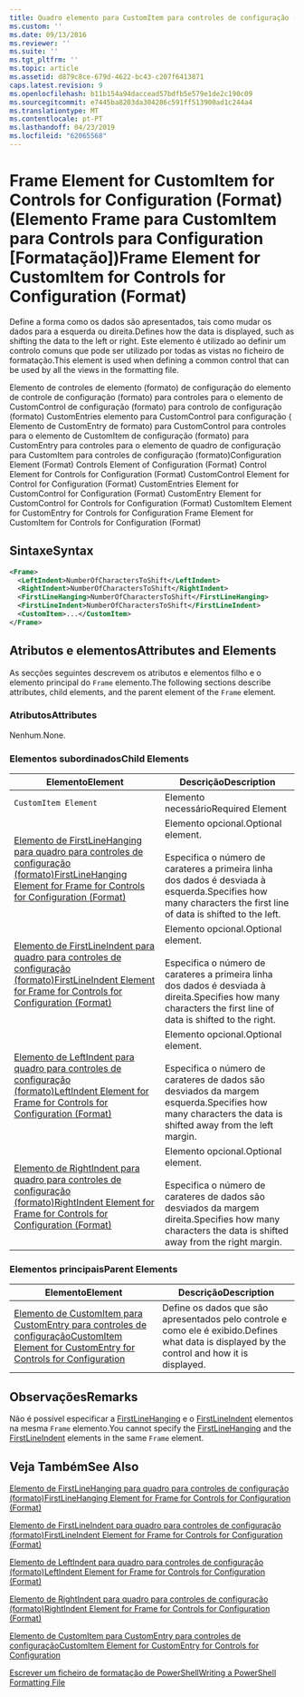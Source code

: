 ```yaml
---
title: Quadro elemento para CustomItem para controles de configuração (formato) | Documentos da Microsoft
ms.custom: ''
ms.date: 09/13/2016
ms.reviewer: ''
ms.suite: ''
ms.tgt_pltfrm: ''
ms.topic: article
ms.assetid: d879c8ce-679d-4622-bc43-c207f6413871
caps.latest.revision: 9
ms.openlocfilehash: b11b154a94daccead57bdfb5e579e1de2c190c09
ms.sourcegitcommit: e7445ba8203da304286c591ff513900ad1c244a4
ms.translationtype: MT
ms.contentlocale: pt-PT
ms.lasthandoff: 04/23/2019
ms.locfileid: "62065568"
---
```

# <a name="frame-element-for-customitem-for-controls-for-configuration-format"></a><span data-ttu-id="e25fa-102">Frame Element for CustomItem for Controls for Configuration (Format) (Elemento Frame para CustomItem para Controls para Configuration [Formatação])</span><span class="sxs-lookup"><span data-stu-id="e25fa-102">Frame Element for CustomItem for Controls for Configuration (Format)</span></span>

<span data-ttu-id="e25fa-103">Define a forma como os dados são apresentados, tais como mudar os dados para a esquerda ou direita.</span><span class="sxs-lookup"><span data-stu-id="e25fa-103">Defines how the data is displayed, such as shifting the data to the left or right.</span></span> <span data-ttu-id="e25fa-104">Este elemento é utilizado ao definir um controlo comuns que pode ser utilizado por todas as vistas no ficheiro de formatação.</span><span class="sxs-lookup"><span data-stu-id="e25fa-104">This element is used when defining a common control that can be used by all the views in the formatting file.</span></span>

<span data-ttu-id="e25fa-105">Elemento de controles de elemento (formato) de configuração do elemento de controle de configuração (formato) para controles para o elemento de CustomControl de configuração (formato) para controlo de configuração (formato) CustomEntries elemento para CustomControl para configuração ( Elemento de CustomEntry de formato) para CustomControl para controles para o elemento de CustomItem de configuração (formato) para CustomEntry para controles para o elemento de quadro de configuração para CustomItem para controles de configuração (formato)</span><span class="sxs-lookup"><span data-stu-id="e25fa-105">Configuration Element (Format) Controls Element of Configuration (Format) Control Element for Controls for Configuration (Format) CustomControl Element for Control for Configuration (Format) CustomEntries Element for CustomControl for Configuration (Format) CustomEntry Element for CustomControl for Controls for Configuration (Format) CustomItem Element for CustomEntry for Controls for Configuration Frame Element for CustomItem for Controls for Configuration (Format)</span></span>

## <a name="syntax"></a><span data-ttu-id="e25fa-106">Sintaxe</span><span class="sxs-lookup"><span data-stu-id="e25fa-106">Syntax</span></span>

```xml
<Frame>
  <LeftIndent>NumberOfCharactersToShift</LeftIndent>
  <RightIndent>NumberOfCharactersToShift</RightIndent>
  <FirstLineHanging>NumberOfCharactersToShift</FirstLineHanging>
  <FirstLineIndent>NumberOfCharactersToShift</FirstLineIndent>
  <CustomItem>...</CustomItem>
</Frame>
```

## <a name="attributes-and-elements"></a><span data-ttu-id="e25fa-107">Atributos e elementos</span><span class="sxs-lookup"><span data-stu-id="e25fa-107">Attributes and Elements</span></span>

<span data-ttu-id="e25fa-108">As secções seguintes descrevem os atributos e elementos filho e o elemento principal do `Frame` elemento.</span><span class="sxs-lookup"><span data-stu-id="e25fa-108">The following sections describe attributes, child elements, and the parent element of the `Frame` element.</span></span>

### <a name="attributes"></a><span data-ttu-id="e25fa-109">Atributos</span><span class="sxs-lookup"><span data-stu-id="e25fa-109">Attributes</span></span>

<span data-ttu-id="e25fa-110">Nenhum.</span><span class="sxs-lookup"><span data-stu-id="e25fa-110">None.</span></span>

### <a name="child-elements"></a><span data-ttu-id="e25fa-111">Elementos subordinados</span><span class="sxs-lookup"><span data-stu-id="e25fa-111">Child Elements</span></span>

|<span data-ttu-id="e25fa-112">Elemento</span><span class="sxs-lookup"><span data-stu-id="e25fa-112">Element</span></span>|<span data-ttu-id="e25fa-113">Descrição</span><span class="sxs-lookup"><span data-stu-id="e25fa-113">Description</span></span>|
|-------------|-----------------|
|`CustomItem Element`|<span data-ttu-id="e25fa-114">Elemento necessário</span><span class="sxs-lookup"><span data-stu-id="e25fa-114">Required Element</span></span>|
|[<span data-ttu-id="e25fa-115">Elemento de FirstLineHanging para quadro para controles de configuração (formato)</span><span class="sxs-lookup"><span data-stu-id="e25fa-115">FirstLineHanging Element for Frame for Controls for Configuration (Format)</span></span>](./firstlinehanging-element-for-frame-for-controls-for-configuration-format.md)|<span data-ttu-id="e25fa-116">Elemento opcional.</span><span class="sxs-lookup"><span data-stu-id="e25fa-116">Optional element.</span></span><br /><br /> <span data-ttu-id="e25fa-117">Especifica o número de carateres a primeira linha dos dados é desviada à esquerda.</span><span class="sxs-lookup"><span data-stu-id="e25fa-117">Specifies how many characters the first line of data is shifted to the left.</span></span>|
|[<span data-ttu-id="e25fa-118">Elemento de FirstLineIndent para quadro para controles de configuração (formato)</span><span class="sxs-lookup"><span data-stu-id="e25fa-118">FirstLineIndent Element for Frame for Controls for Configuration (Format)</span></span>](./firstlineindent-element-for-frame-for-controls-for-configuration-format.md)|<span data-ttu-id="e25fa-119">Elemento opcional.</span><span class="sxs-lookup"><span data-stu-id="e25fa-119">Optional element.</span></span><br /><br /> <span data-ttu-id="e25fa-120">Especifica o número de carateres a primeira linha dos dados é desviada à direita.</span><span class="sxs-lookup"><span data-stu-id="e25fa-120">Specifies how many characters the first line of data is shifted to the right.</span></span>|
|[<span data-ttu-id="e25fa-121">Elemento de LeftIndent para quadro para controles de configuração (formato)</span><span class="sxs-lookup"><span data-stu-id="e25fa-121">LeftIndent Element for Frame for Controls for Configuration (Format)</span></span>](./leftindent-element-for-frame-for-controls-for-configuration-format.md)|<span data-ttu-id="e25fa-122">Elemento opcional.</span><span class="sxs-lookup"><span data-stu-id="e25fa-122">Optional element.</span></span><br /><br /> <span data-ttu-id="e25fa-123">Especifica o número de carateres de dados são desviados da margem esquerda.</span><span class="sxs-lookup"><span data-stu-id="e25fa-123">Specifies how many characters the data is shifted away from the left margin.</span></span>|
|[<span data-ttu-id="e25fa-124">Elemento de RightIndent para quadro para controles de configuração (formato)</span><span class="sxs-lookup"><span data-stu-id="e25fa-124">RightIndent Element for Frame for Controls for Configuration (Format)</span></span>](./rightindent-element-for-frame-for-controls-for-configuration-format.md)|<span data-ttu-id="e25fa-125">Elemento opcional.</span><span class="sxs-lookup"><span data-stu-id="e25fa-125">Optional element.</span></span><br /><br /> <span data-ttu-id="e25fa-126">Especifica o número de carateres de dados são desviados da margem direita.</span><span class="sxs-lookup"><span data-stu-id="e25fa-126">Specifies how many characters the data is shifted away from the right margin.</span></span>|

### <a name="parent-elements"></a><span data-ttu-id="e25fa-127">Elementos principais</span><span class="sxs-lookup"><span data-stu-id="e25fa-127">Parent Elements</span></span>

|<span data-ttu-id="e25fa-128">Elemento</span><span class="sxs-lookup"><span data-stu-id="e25fa-128">Element</span></span>|<span data-ttu-id="e25fa-129">Descrição</span><span class="sxs-lookup"><span data-stu-id="e25fa-129">Description</span></span>|
|-------------|-----------------|
|[<span data-ttu-id="e25fa-130">Elemento de CustomItem para CustomEntry para controles de configuração</span><span class="sxs-lookup"><span data-stu-id="e25fa-130">CustomItem Element for CustomEntry for Controls for Configuration</span></span>](./customitem-element-for-customentry-for-controls-for-configuration-format.md)|<span data-ttu-id="e25fa-131">Define os dados que são apresentados pelo controle e como ele é exibido.</span><span class="sxs-lookup"><span data-stu-id="e25fa-131">Defines what data is displayed by the control and how it is displayed.</span></span>|

## <a name="remarks"></a><span data-ttu-id="e25fa-132">Observações</span><span class="sxs-lookup"><span data-stu-id="e25fa-132">Remarks</span></span>

<span data-ttu-id="e25fa-133">Não é possível especificar a [FirstLineHanging](./firstlinehanging-element-for-frame-for-controls-for-configuration-format.md) e o [FirstLineIndent](./firstlineindent-element-for-frame-for-controls-for-configuration-format.md) elementos na mesma `Frame` elemento.</span><span class="sxs-lookup"><span data-stu-id="e25fa-133">You cannot specify the [FirstLineHanging](./firstlinehanging-element-for-frame-for-controls-for-configuration-format.md) and the [FirstLineIndent](./firstlineindent-element-for-frame-for-controls-for-configuration-format.md) elements in the same `Frame` element.</span></span>

## <a name="see-also"></a><span data-ttu-id="e25fa-134">Veja Também</span><span class="sxs-lookup"><span data-stu-id="e25fa-134">See Also</span></span>

[<span data-ttu-id="e25fa-135">Elemento de FirstLineHanging para quadro para controles de configuração (formato)</span><span class="sxs-lookup"><span data-stu-id="e25fa-135">FirstLineHanging Element for Frame for Controls for Configuration (Format)</span></span>](./firstlinehanging-element-for-frame-for-controls-for-configuration-format.md)

[<span data-ttu-id="e25fa-136">Elemento de FirstLineIndent para quadro para controles de configuração (formato)</span><span class="sxs-lookup"><span data-stu-id="e25fa-136">FirstLineIndent Element for Frame for Controls for Configuration (Format)</span></span>](./firstlineindent-element-for-frame-for-controls-for-configuration-format.md)

[<span data-ttu-id="e25fa-137">Elemento de LeftIndent para quadro para controles de configuração (formato)</span><span class="sxs-lookup"><span data-stu-id="e25fa-137">LeftIndent Element for Frame for Controls for Configuration (Format)</span></span>](./leftindent-element-for-frame-for-controls-for-configuration-format.md)

[<span data-ttu-id="e25fa-138">Elemento de RightIndent para quadro para controles de configuração (formato)</span><span class="sxs-lookup"><span data-stu-id="e25fa-138">RightIndent Element for Frame for Controls for Configuration (Format)</span></span>](./rightindent-element-for-frame-for-controls-for-configuration-format.md)

[<span data-ttu-id="e25fa-139">Elemento de CustomItem para CustomEntry para controles de configuração</span><span class="sxs-lookup"><span data-stu-id="e25fa-139">CustomItem Element for CustomEntry for Controls for Configuration</span></span>](./customitem-element-for-customentry-for-controls-for-configuration-format.md)

[<span data-ttu-id="e25fa-140">Escrever um ficheiro de formatação de PowerShell</span><span class="sxs-lookup"><span data-stu-id="e25fa-140">Writing a PowerShell Formatting File</span></span>](./writing-a-powershell-formatting-file.md)
